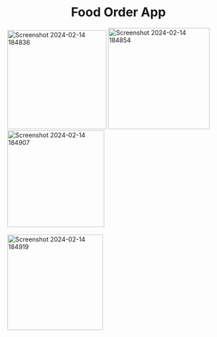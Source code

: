 <body>
  <h1 style="text-align:center">Food Order App</h1>
<img width="225" alt="Screenshot 2024-02-14 184836" src="https://github.com/vinaya-kumaraSS/Food-Booking-App-UI-UX-Design/assets/121751707/cab3b9d0-a971-4638-86d4-198810b1fe96">
<img width="230" alt="Screenshot 2024-02-14 184854" src="https://github.com/vinaya-kumaraSS/Food-Booking-App-UI-UX-Design/assets/121751707/6bdcdbee-cce1-4ab5-b164-ead43e9e8da1">
<img width="220" alt="Screenshot 2024-02-14 184907" src="https://github.com/vinaya-kumaraSS/Food-Booking-App-UI-UX-Design/assets/121751707/a1b42a8d-640b-433e-894d-9a7c331c4039">
  <br><br>
<img width="217" alt="Screenshot 2024-02-14 184919" src="https://github.com/vinaya-kumaraSS/Food-Booking-App-UI-UX-Design/assets/121751707/c8baa46c-17bf-40f6-b192-68746801905c">
</body>
